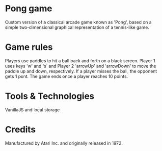 # Pong game
Custom version of a classical arcade game known as 'Pong', based on a simple two-dimensional graphical representation of a tennis-like game.

# Game rules
Players use paddles to hit a ball back and forth on a black screen. Player 1 uses keys 'w' and 's' and Player 2 'arrowUp' and 'arrowDown' to move the paddle up and down, respectively. If a player misses the ball, the opponent gets 1 pont. The game ends once a player reaches 10 points.

# Tools & Technologies
VanillaJS and local storage

# Credits
Manufactured by Atari Inc. and originally released in 1972.